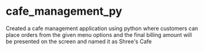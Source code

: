 # cafe_management_py

Created a cafe management application using python where customers can place orders from the given menu options and the final billing amount will be presented on the screen and named it as Shree's Cafe 
